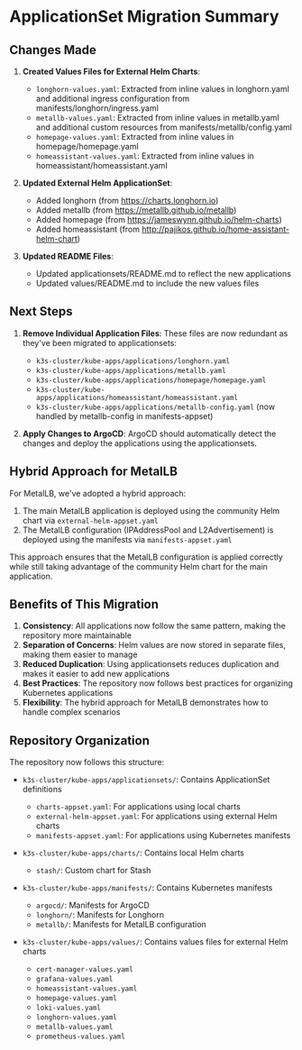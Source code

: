 # ApplicationSet Migration Summary

## Changes Made

1. **Created Values Files for External Helm Charts**:
   - `longhorn-values.yaml`: Extracted from inline values in longhorn.yaml and additional ingress configuration from manifests/longhorn/ingress.yaml
   - `metallb-values.yaml`: Extracted from inline values in metallb.yaml and additional custom resources from manifests/metallb/config.yaml
   - `homepage-values.yaml`: Extracted from inline values in homepage/homepage.yaml
   - `homeassistant-values.yaml`: Extracted from inline values in homeassistant/homeassistant.yaml

2. **Updated External Helm ApplicationSet**:
   - Added longhorn (from https://charts.longhorn.io)
   - Added metallb (from https://metallb.github.io/metallb)
   - Added homepage (from https://jameswynn.github.io/helm-charts)
   - Added homeassistant (from http://pajikos.github.io/home-assistant-helm-chart)

3. **Updated README Files**:
   - Updated applicationsets/README.md to reflect the new applications
   - Updated values/README.md to include the new values files

## Next Steps

1. **Remove Individual Application Files**:
   These files are now redundant as they've been migrated to applicationsets:
   - `k3s-cluster/kube-apps/applications/longhorn.yaml`
   - `k3s-cluster/kube-apps/applications/metallb.yaml`
   - `k3s-cluster/kube-apps/applications/homepage/homepage.yaml`
   - `k3s-cluster/kube-apps/applications/homeassistant/homeassistant.yaml`
   - `k3s-cluster/kube-apps/applications/metallb-config.yaml` (now handled by metallb-config in manifests-appset)

2. **Apply Changes to ArgoCD**:
   ArgoCD should automatically detect the changes and deploy the applications using the applicationsets.

## Hybrid Approach for MetalLB

For MetalLB, we've adopted a hybrid approach:

1. The main MetalLB application is deployed using the community Helm chart via `external-helm-appset.yaml`
2. The MetalLB configuration (IPAddressPool and L2Advertisement) is deployed using the manifests via `manifests-appset.yaml`

This approach ensures that the MetalLB configuration is applied correctly while still taking advantage of the community Helm chart for the main application.

## Benefits of This Migration

1. **Consistency**: All applications now follow the same pattern, making the repository more maintainable
2. **Separation of Concerns**: Helm values are now stored in separate files, making them easier to manage
3. **Reduced Duplication**: Using applicationsets reduces duplication and makes it easier to add new applications
4. **Best Practices**: The repository now follows best practices for organizing Kubernetes applications
5. **Flexibility**: The hybrid approach for MetalLB demonstrates how to handle complex scenarios

## Repository Organization

The repository now follows this structure:

- `k3s-cluster/kube-apps/applicationsets/`: Contains ApplicationSet definitions
  - `charts-appset.yaml`: For applications using local charts
  - `external-helm-appset.yaml`: For applications using external Helm charts
  - `manifests-appset.yaml`: For applications using Kubernetes manifests

- `k3s-cluster/kube-apps/charts/`: Contains local Helm charts
  - `stash/`: Custom chart for Stash

- `k3s-cluster/kube-apps/manifests/`: Contains Kubernetes manifests
  - `argocd/`: Manifests for ArgoCD
  - `longhorn/`: Manifests for Longhorn
  - `metallb/`: Manifests for MetalLB configuration

- `k3s-cluster/kube-apps/values/`: Contains values files for external Helm charts
  - `cert-manager-values.yaml`
  - `grafana-values.yaml`
  - `homeassistant-values.yaml`
  - `homepage-values.yaml`
  - `loki-values.yaml`
  - `longhorn-values.yaml`
  - `metallb-values.yaml`
  - `prometheus-values.yaml`